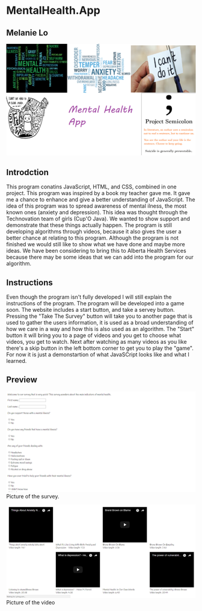 # MentalHealth.App
## Melanie Lo

![alt text](https://github.com/Melanie-Lo-CS/Presentation/blob/master/TITLE%20PAGE.png )

## Introdction
This program conatins JavaScript, HTML, and CSS, combined in one project. This program was inspired by a book my teacher gave me. It gave me a chance to enhance and give a better understanding of JavaScript. The idea of this program was to spread awareness of mental ilness, the most known ones (anxiety and depression). This idea was thought through the Technovation team of girls (Cup'O Java). We wanted to show support and demonstrate that these things actually happen. The program is still developing algorithms through videos, because it also gives the user a better chance at relating to this program. Although the program is not finished we would still like to show what we have done and maybe more ideas. We have been considering to bring this to Alberta Health Services because there may be some ideas that we can add into the program for our algorithm.

## Instructions
Even though the program isn't fully developed I will still explain the instructions of the program. The program will be developed into a game soon. The website includes a start button, and take a servey button. Pressing the "Take The Survey" button will take you to another page that is used to gather the users information, it is used as a broad understanding of how we care in a way and how this is also used as an algorithm. The "Start" button it will bring you to a page of videos and you get to choose what videos, you get to watch. Next after watching as many videos as you like there's a skip button in the left bottom corner to get you to play the "game". For now it is just a demonstartion of what JavaSCript looks like and what I learned.

## Preview
![alt text](https://github.com/Melanie-Lo-CS/Presentation/blob/master/%231.PNG)
Picture of the survey.

![alt text](https://github.com/Melanie-Lo-CS/Presentation/blob/master/%232.PNG)
Picture of the video
